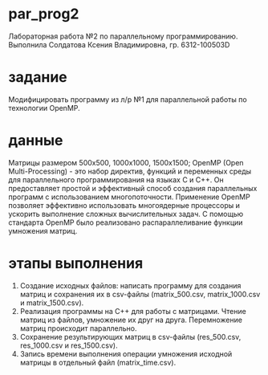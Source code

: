 # par_prog2
Лабораторная работа №2 по параллельному программированию. 
Выполнила Солдатова Ксения Владимировна, гр. 6312-100503D

# задание 
Модифицировать программу из л/р №1 для параллельной работы по технологии OpenMP.
# данные
Матрицы размером 500х500, 1000х1000, 1500х1500;
OpenMP (Open Multi-Processing) - это набор директив, функций и переменных среды для параллельного программирования на языках C и C++. Он предоставляет простой и эффективный способ создания параллельных программ с использованием многопоточности. Применение OpenMP позволяет эффективно использовать многоядерные процессоры и ускорить выполнение сложных вычислительных задач. С помощью стандарта OpenMP было реализовано распараллеливание функции умножения матриц.
# этапы выполнения
1. Создание исходных файлов: написать программу для создания матриц и сохранения их в csv-файлы (matrix_500.csv, matrix_1000.csv и matrix_1500.csv).
2. Реализация программы на C++ для работы с матрицами. Чтение матриц из файлов, умножение их друг на друга. Перемножение матриц происходит параллельно.
3. Сохранение результирующих матриц в csv-файлы (res_500.csv, res_1000.csv и res_1500.csv).
4. Запись времени выполнения операции умножения исходной матрицы в отдельный файл (matrix_time.csv).
